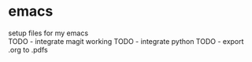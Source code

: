 # emacs
setup files for my emacs   
TODO - integrate magit working
TODO - integrate python
TODO - export .org to .pdfs  
